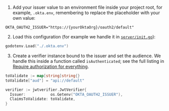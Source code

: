 1. Add your issuer value to an environment file inside your project root, for example, `.okta.env`, remembering to replace the placeholder with your own value:

```
OKTA_OAUTH2_ISSUER="https://{yourOktaOrg}/oauth2/default"
```

2. Load this configuration (for example we handle it in [`server/init.go`](https://github.com/okta-samples/okta-go-api-sample/blob/main/server/init.go)):

```go
godotenv.Load("./.okta.env")
```

3. Create a verifier instance bound to the issuer and set the audience. We handle this inside a function called `isAuthenticated`; see the full listing in [Require authorization for everything](#require-authorization-for-everything).

```go
toValidate := map[string]string{}
toValidate["aud"] = "api://default"

verifier := jwtverifier.JwtVerifier{
  Issuer:           os.Getenv("OKTA_OAUTH2_ISSUER"),
  ClaimsToValidate: toValidate,
}
```
